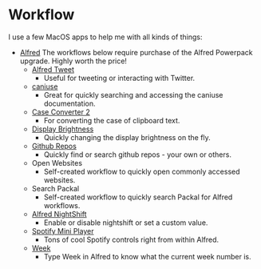 # Workflow

I use a few MacOS apps to help me with all kinds of things:

* [Alfred](https://www.alfredapp.com/)
The workflows below require purchase of the Alfred Powerpack upgrade. Highly worth the price!
  * [Alfred Tweet](http://www.packal.org/workflow/alfredtweet)
    * Useful for tweeting or interacting with Twitter.
  * [caniuse](https://github.com/willfarrell/alfred-caniuse-workflow)
    * Great for quickly searching and accessing the caniuse documentation.
  * [Case Converter 2](https://www.dropbox.com/s/3k2lh21g5wnqrkp/Case%20Converter%202.alfredworkflow?dl=0)
    * For converting the case of clipboard text.
  * [Display Brightness](http://www.packal.org/workflow/display-brightness)
    * Quickly changing the display brightness on the fly.
  * [Github Repos](http://www.packal.org/workflow/github-repos)
    * Quickly find or search github repos - your own or others.
  * Open Websites
    * Self-created workflow to quickly open commonly accessed websites.
  * Search Packal
    * Self-created workflow to quickly search Packal for Alfred workflows.
  * [Alfred NightShift](https://github.com/shmulvad/alfred-nightshift/releases/tag/1.0.0)
    * Enable or disable nightshift or set a custom value.
  * [Spotify Mini Player](https://alfred-spotify-mini-player.com/setup/)
    * Tons of cool Spotify controls right from within Alfred.
  * [Week](https://reinierladan.com/mac/get-the-current-week-number-in-alfred/)
    * Type Week in Alfred to know what the current week number is.
